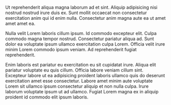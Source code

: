 Ut reprehenderit aliqua magna laborum ad et sint. Aliquip adipisicing nisi nostrud nostrud irure duis ex. Sunt mollit occaecat non consectetur exercitation anim qui id enim nulla. Consectetur anim magna aute ea ut amet amet amet ea.

Nulla velit Lorem laboris cillum ipsum. Id commodo excepteur elit. Culpa commodo magna tempor nostrud. Consectetur pariatur aliqua ad. Sunt dolor ea voluptate ipsum ullamco exercitation culpa Lorem. Officia velit irure minim Lorem commodo ipsum veniam. Ad reprehenderit fugiat reprehenderit.

Enim laboris est pariatur eu exercitation eu sit cupidatat irure. Aliqua elit pariatur voluptate eu quis cillum. Officia labore veniam cillum sint. Excepteur labore ut ea adipisicing proident laboris ullamco quis do deserunt exercitation amet esse consectetur. Labore amet minim aute voluptate Lorem sit ullamco ipsum consectetur aliquip et non nulla culpa. Irure laborum voluptate ipsum ut ad ullamco. Fugiat Lorem magna ex in aliquip proident id commodo elit ipsum laboris.